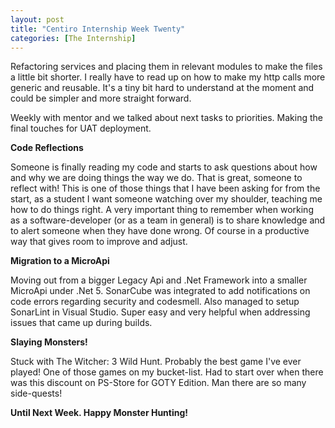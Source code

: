 ```yaml
---
layout: post
title: "Centiro Internship Week Twenty"
categories: [The Internship]
---
```


Refactoring services and placing them in relevant modules to make the files a little bit shorter.
I really have to read up on how to make my http calls more generic and reusable. It's a tiny bit hard to understand at the moment and could be simpler and more straight forward.

Weekly with mentor and we talked about next tasks to priorities. Making the final touches for UAT deployment.

**Code Reflections**

Someone is finally reading my code and starts to ask questions about how and why we are doing things the way we do. That is great, someone to reflect with!
This is one of those things that I have been asking for from the start, as a student I want someone watching over my shoulder, teaching me how to do things right.
A very important thing to remember when working as a software-developer (or as a team in general) is to share knowledge and to alert someone when they have done wrong. Of course in a productive way that gives room to improve and adjust.

**Migration to a MicroApi**

Moving out from a bigger Legacy Api and .Net Framework into a smaller MicroApi under .Net 5.
SonarCube was integrated to add notifications on code errors regarding security and codesmell. Also managed to setup SonarLint in Visual Studio. Super easy and very helpful when addressing issues that came up during builds.

**Slaying Monsters!**

Stuck with The Witcher: 3 Wild Hunt. Probably the best game I've ever played! One of those games on my bucket-list.
Had to start over when there was this discount on PS-Store for GOTY Edition. Man there are so many side-quests!

**Until Next Week. Happy Monster Hunting!**
